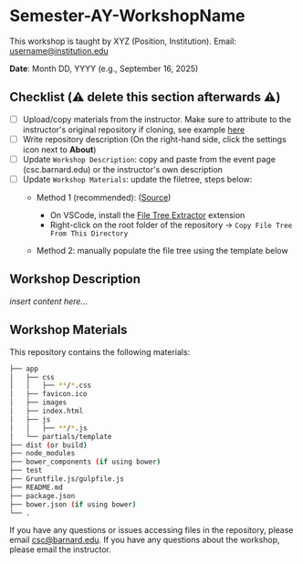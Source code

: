 # Semester-AY-WorkshopName

This workshop is taught by XYZ (Position, Institution). Email: username@institution.edu

**Date**: Month DD, YYYY (e.g., September 16, 2025)

Checklist (⚠️ delete this section afterwards ⚠️)
---------------
- [ ] Upload/copy materials from the instructor. Make sure to attribute to the instructor's original repository if cloning, see example [here](https://github.com/barnardcsc/Fall-25-NASA-Space-Apps-2)
- [ ] Write repository description (On the right-hand side, click the settings icon next to **About**)
- [ ] Update `Workshop Description`: copy and paste from the event page (csc.barnard.edu) or the instructor's own description
- [ ] Update `Workshop Materials`: update the filetree, steps below:
  * Method 1 (recommended): ([Source](https://www.reddit.com/r/vscode/comments/1fmn6ye/made_a_vscode_extension_that_generate_a_file_tree/))

     * On VSCode, install the [File Tree Extractor](https://marketplace.visualstudio.com/items?itemName=Fuzionix.file-tree-extractor&ssr=false#overview) extension
     * Right-click on the root folder of the repository -> `Copy File Tree From This Directory`
  * Method 2: manually populate the file tree using the template below      

Workshop Description
---------------
*insert content here...*

Workshop Materials
---------------
This repository contains the following materials:

```bash
├── app
│   ├── css
│   │   ├── **/*.css
│   ├── favicon.ico
│   ├── images
│   ├── index.html
│   ├── js
│   │   ├── **/*.js
│   └── partials/template
├── dist (or build)
├── node_modules
├── bower_components (if using bower)
├── test
├── Gruntfile.js/gulpfile.js
├── README.md
├── package.json
├── bower.json (if using bower)
└── .
```

If you have any questions or issues accessing files in the repository, please email csc@barnard.edu. If you have any questions about the workshop, please email the instructor.
